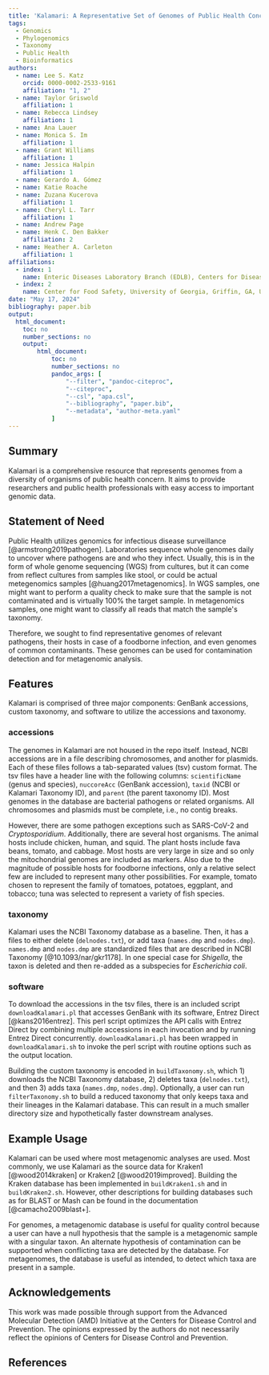 ```yaml
---
title: 'Kalamari: A Representative Set of Genomes of Public Health Concern'
tags:
  - Genomics
  - Phylogenomics
  - Taxonomy
  - Public Health
  - Bioinformatics
authors:
  - name: Lee S. Katz
    orcid: 0000-0002-2533-9161
    affiliation: "1, 2"
  - name: Taylor Griswold
    affiliation: 1
  - name: Rebecca Lindsey
    affiliation: 1
  - name: Ana Lauer
  - name: Monica S. Im
    affiliation: 1
  - name: Grant Williams
    affiliation: 1
  - name: Jessica Halpin
    affiliation: 1
  - name: Gerardo A. Gómez
  - name: Katie Roache
  - name: Zuzana Kucerova
    affiliation: 1
  - name: Cheryl L. Tarr
    affiliation: 1
  - name: Andrew Page
  - name: Henk C. Den Bakker
    affiliation: 2
  - name: Heather A. Carleton
    affiliation: 1
affiliations:
  - index: 1
    name: Enteric Diseases Laboratory Branch (EDLB), Centers for Disease Control and Prevention, Atlanta, GA, USA
  - index: 2
    name: Center for Food Safety, University of Georgia, Griffin, GA, USA
date: "May 17, 2024"
bibliography: paper.bib
output:
  html_document:
    toc: no
    number_sections: no
    output:
        html_document:
            toc: no
            number_sections: no
            pandoc_args: [
                "--filter", "pandoc-citeproc",
                "--citeproc",
                "--csl", "apa.csl",
                "--bibliography", "paper.bib",
                "--metadata", "author-meta.yaml"
            ]
---
```


## Summary

Kalamari is a comprehensive resource that represents genomes from a diversity of organisms of public health concern. It aims to provide researchers and public health professionals with easy access to important genomic data.

## Statement of Need

Public Health utilizes genomics for infectious disease surveillance [@armstrong2019pathogen].
Laboratories sequence whole genomes daily to uncover where pathogens are and who they infect.
Usually, this is in the form of whole genome sequencing (WGS) from cultures,
but it can come from reflect cultures from samples like stool,
or could be actual metegenomics samples [@huang2017metagenomics].
In WGS samples, one might want to perform a quality check to make sure that the sample is not contaminated and is virtually 100% the target sample.
In metagenomics samples, one might want to classify all reads that match the sample's taxonomy.

Therefore, we sought to find representative genomes of relevant pathogens, their hosts in case of a foodborne infection, and even genomes of common contaminants.
These genomes can be used for contamination detection and for metagenomic analysis.

## Features

Kalamari is comprised of three major components:
GenBank accessions, custom taxonomy, and software to utilize the accessions and taxonomy.

### accessions

The genomes in Kalamari are not housed in the repo itself.
Instead, NCBI accessions are in a file describing chromosomes, and another for plasmids.
Each of these files follows a tab-separated values (tsv) custom format.
The tsv files have a header line with the following columns: `scientificName` (genus and species), `nuccoreAcc` (GenBank accession), `taxid` (NCBI or Kalamari Taxonomy ID), and `parent` (the parent taxonomy ID).
Most genomes in the database are bacterial pathogens or related organisms.
All chromosomes and plasmids must be complete, i.e., no contig breaks.

However, there are some pathogen exceptions such as SARS-CoV-2 and _Cryptosporidium_.
Additionally, there are several host organisms. The animal hosts include chicken, human, and squid. The plant hosts include fava beans, tomato, and cabbage.
Most hosts are very large in size and so only the mitochondrial genomes are included as markers.
Also due to the magnitude of possible hosts for foodborne infections,
only a relative select few are included to represent many other possibilities.
For example, tomato chosen to represent the family of tomatoes, potatoes, eggplant, and tobacco;
tuna was selected to represent a variety of fish species.

### taxonomy

Kalamari uses the NCBI Taxonomy database as a baseline.
Then, it has a files to either delete (`delnodes.txt`), or
add taxa (`names.dmp` and `nodes.dmp`).
`names.dmp` and `nodes.dmp` are standardized files that are described in NCBI Taxonomy [@10.1093/nar/gkr1178].
In one special case for _Shigella_, the taxon is deleted
and then re-added as a subspecies for _Escherichia coli_.

### software

To download the accessions in the tsv files, there is an included script
`downloadKalamari.pl` that accesses GenBank with its software, Entrez Direct [@kans2016entrez].
This perl script optimizes the API calls with Entrez Direct by combining multiple accessions in each invocation and by running Entrez Direct concurrently.
`downloadKalamari.pl` has been wrapped in `downloadKalamari.sh` to invoke the perl script with routine options such as the output location.

Building the custom taxonomy is encoded in `buildTaxonomy.sh`, which 1) downloads the NCBI Taxonomy database, 2) deletes taxa (`delnodes.txt`), and then 3) adds taxa (`names.dmp`, `nodes.dmp`).
Optionally, a user can run `filterTaxonomy.sh` to build a reduced taxonomy that only keeps taxa and their lineages in the Kalamari database.
This can result in a much smaller directory size and hypothetically faster downstream analyses.

## Example Usage

Kalamari can be used where most metagenomic analyses are used.
Most commonly, we use Kalamari as the source data for Kraken1 [@wood2014kraken] or Kraken2 [@wood2019improved].
Building the Kraken database has been implemented in `buildKraken1.sh`
and in `buildKraken2.sh`.
However, other descriptions for building databases such as for BLAST
or Mash can be found in the documentation [@camacho2009blast+].

For genomes, a metagenomic database is useful for quality control because
a user can have a null hypothesis that the sample is a metagenomic sample with a singular taxon.
An alternate hypothesis of contamination can be supported when conflicting taxa are detected by the database.
For metagenomes, the database is useful as intended, to detect which taxa are present in a sample.

## Acknowledgements

This work was made possible through support from the Advanced Molecular Detection (AMD) Initiative at the Centers for Disease Control and Prevention.
The opinions expressed by the authors do not necessarily reflect the opinions of Centers for Disease Control and Prevention.

## References
